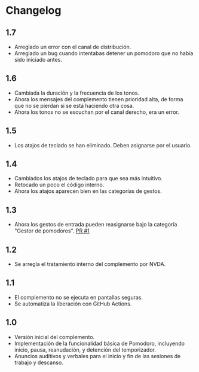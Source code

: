 # Changelog
## 1.7
- Arreglado un error con el canal de distribución.
- Arreglado un bug cuando intentabas detener un pomodoro que no había sido iniciado antes.
## 1.6
- Cambiada la duración y la frecuencia de los tonos.
- Ahora los mensajes del complemento tienen prioridad alta, de forma que no se pierdan si se está haciendo otra cosa.
- Ahora los tonos no se escuchan por el canal derecho, era un error.
## 1.5
- Los atajos de teclado se han eliminado. Deben asignarse por el usuario.

## 1.4
- Cambiados los atajos de teclado para que sea más intuitivo.
- Retocado un poco el código interno.
- Ahora los atajos aparecen bien en las categorías de gestos.

## 1.3
- Ahora los gestos de entrada pueden reasignarse bajo la categoría "Gestor de pomodoros". [PR #1](https://github.com/jpavonabian/Gestor-de-Pomodoros/pull/1)

## 1.2
- Se arregla el tratamiento interno del complemento por NVDA.

## 1.1
- El complemento no se ejecuta en pantallas seguras.
- Se automatiza la liberación con GitHub Actions.

## 1.0

- Versión inicial del complemento.
- Implementación de la funcionalidad básica de Pomodoro, incluyendo inicio, pausa, reanudación, y detención del temporizador.
- Anuncios auditivos y verbales para el inicio y fin de las sesiones de trabajo y descanso.
